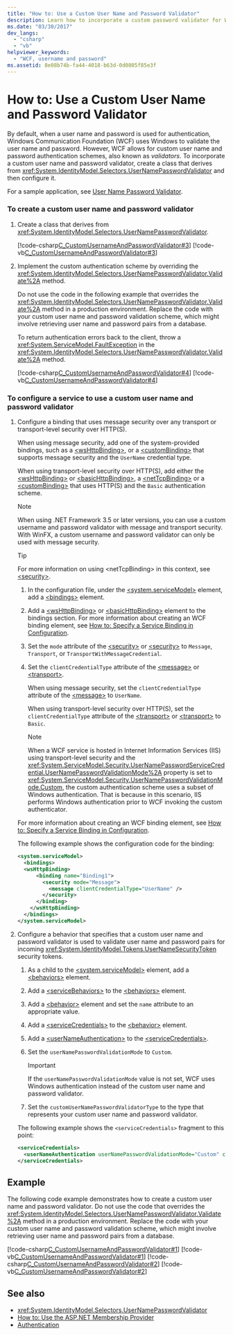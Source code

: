 ```yaml
---
title: "How to: Use a Custom User Name and Password Validator"
description: Learn how to incorporate a custom password validator for WFC applications instead of the default Windows user name and password validation.
ms.date: "03/30/2017"
dev_langs:
  - "csharp"
  - "vb"
helpviewer_keywords:
  - "WCF, username and password"
ms.assetid: 8e08b74b-fa44-4018-b63d-0d0805f85e3f
---
```

# How to: Use a Custom User Name and Password Validator

By default, when a user name and password is used for authentication, Windows Communication Foundation (WCF) uses Windows to validate the user name and password. However, WCF allows for custom user name and password authentication schemes, also known as *validators*. To incorporate a custom user name and password validator, create a class that derives from <xref:System.IdentityModel.Selectors.UserNamePasswordValidator> and then configure it.

For a sample application, see [User Name Password Validator](../samples/user-name-password-validator.md).

### To create a custom user name and password validator

1. Create a class that derives from <xref:System.IdentityModel.Selectors.UserNamePasswordValidator>.

    [!code-csharp[C_CustomUsernameAndPasswordValidator#3](~/samples/snippets/csharp/VS_Snippets_CFX/c_customusernameandpasswordvalidator/cs/service.cs#3)]
    [!code-vb[C_CustomUsernameAndPasswordValidator#3](~/samples/snippets/visualbasic/VS_Snippets_CFX/c_customusernameandpasswordvalidator/vb/service.vb#3)]

2. Implement the custom authentication scheme by overriding the <xref:System.IdentityModel.Selectors.UserNamePasswordValidator.Validate%2A> method.

    Do not use the code in the following example that overrides the <xref:System.IdentityModel.Selectors.UserNamePasswordValidator.Validate%2A> method in a production environment. Replace the code with your custom user name and password validation scheme, which might involve retrieving user name and password pairs from a database.

    To return authentication errors back to the client, throw a <xref:System.ServiceModel.FaultException> in the <xref:System.IdentityModel.Selectors.UserNamePasswordValidator.Validate%2A> method.

    [!code-csharp[C_CustomUsernameAndPasswordValidator#4](../../../../samples/snippets/csharp/VS_Snippets_CFX/c_customusernameandpasswordvalidator/cs/service.cs#4)]
    [!code-vb[C_CustomUsernameAndPasswordValidator#4](../../../../samples/snippets/visualbasic/VS_Snippets_CFX/c_customusernameandpasswordvalidator/vb/service.vb#4)]

### To configure a service to use a custom user name and password validator

1. Configure a binding that uses message security over any transport or transport-level security over HTTP(S).

    When using message security, add one of the system-provided bindings, such as a  [\<wsHttpBinding>](../../configure-apps/file-schema/wcf/wshttpbinding.md), or a [\<customBinding>](../../configure-apps/file-schema/wcf/custombinding.md) that supports message security and the `UserName` credential type.

    When using transport-level security over HTTP(S), add either the [\<wsHttpBinding>](../../configure-apps/file-schema/wcf/wshttpbinding.md) or [\<basicHttpBinding>](../../configure-apps/file-schema/wcf/basichttpbinding.md), a [\<netTcpBinding>](../../configure-apps/file-schema/wcf/nettcpbinding.md) or a [\<customBinding>](../../configure-apps/file-schema/wcf/custombinding.md) that uses HTTP(S) and the `Basic` authentication scheme.

    > [!NOTE]
    > When using .NET Framework 3.5 or later versions, you can use a custom username and password validator with message and transport security. With WinFX, a custom username and password validator can only be used with message security.

    > [!TIP]
    > For more information on using \<netTcpBinding> in this context, see [\<security>](../../configure-apps/file-schema/wcf/security-of-nettcpbinding.md).

    1. In the configuration file, under the [\<system.serviceModel>](../../configure-apps/file-schema/wcf/system-servicemodel.md) element, add a [\<bindings>](../../configure-apps/file-schema/wcf/bindings.md) element.

    2. Add a [\<wsHttpBinding>](../../configure-apps/file-schema/wcf/wshttpbinding.md) or [\<basicHttpBinding>](../../configure-apps/file-schema/wcf/basichttpbinding.md) element to the bindings section. For more information about creating an WCF binding element, see [How to: Specify a Service Binding in Configuration](../how-to-specify-a-service-binding-in-configuration.md).

    3. Set the `mode` attribute of the [\<security>](../../configure-apps/file-schema/wcf/security-of-wshttpbinding.md) or [\<security>](../../configure-apps/file-schema/wcf/security-of-basichttpbinding.md) to `Message`, `Transport`, or `TransportWithMessageCredential`.

    4. Set the `clientCredentialType` attribute of the [\<message>](../../configure-apps/file-schema/wcf/message-of-wshttpbinding.md) or [\<transport>](../../configure-apps/file-schema/wcf/transport-of-wshttpbinding.md).

        When using message security, set the `clientCredentialType` attribute of the [\<message>](../../configure-apps/file-schema/wcf/message-of-wshttpbinding.md) to `UserName`.

        When using transport-level security over HTTP(S), set the `clientCredentialType` attribute of the [\<transport>](../../configure-apps/file-schema/wcf/transport-of-wshttpbinding.md) or [\<transport>](../../configure-apps/file-schema/wcf/transport-of-basichttpbinding.md) to `Basic`.

        > [!NOTE]
        > When a WCF service is hosted in Internet Information Services (IIS) using transport-level security and the <xref:System.ServiceModel.Security.UserNamePasswordServiceCredential.UserNamePasswordValidationMode%2A> property is set to <xref:System.ServiceModel.Security.UserNamePasswordValidationMode.Custom>, the custom authentication scheme uses a subset of Windows authentication. That is because in this scenario, IIS performs Windows authentication prior to WCF invoking the custom authenticator.

    For more information about creating an WCF binding element, see [How to: Specify a Service Binding in Configuration](../how-to-specify-a-service-binding-in-configuration.md).

    The following example shows the configuration code for the binding:

    ```xml
    <system.serviceModel>
      <bindings>
      <wsHttpBinding>
          <binding name="Binding1">
            <security mode="Message">
              <message clientCredentialType="UserName" />
            </security>
          </binding>
        </wsHttpBinding>
      </bindings>
    </system.serviceModel>
    ```

2. Configure a behavior that specifies that a custom user name and password validator is used to validate user name and password pairs for incoming <xref:System.IdentityModel.Tokens.UserNameSecurityToken> security tokens.

    1. As a child to the [\<system.serviceModel>](../../configure-apps/file-schema/wcf/system-servicemodel.md) element, add a [\<behaviors>](../../configure-apps/file-schema/wcf/behaviors.md) element.

    2. Add a [\<serviceBehaviors>](../../configure-apps/file-schema/wcf/servicebehaviors.md) to the [\<behaviors>](../../configure-apps/file-schema/wcf/behaviors.md) element.

    3. Add a [\<behavior>](../../configure-apps/file-schema/wcf/behavior-of-servicebehaviors.md) element and set the `name` attribute to an appropriate value.

    4. Add a [\<serviceCredentials>](../../configure-apps/file-schema/wcf/servicecredentials.md) to the [\<behavior>](../../configure-apps/file-schema/wcf/behavior-of-servicebehaviors.md) element.

    5. Add a [\<userNameAuthentication>](../../configure-apps/file-schema/wcf/usernameauthentication.md) to the [\<serviceCredentials>](../../configure-apps/file-schema/wcf/servicecredentials.md).

    6. Set the `userNamePasswordValidationMode` to `Custom`.

        > [!IMPORTANT]
        > If the `userNamePasswordValidationMode` value is not set, WCF uses Windows authentication instead of the custom user name and password validator.

    7. Set the `customUserNamePasswordValidatorType` to the type that represents your custom user name and password validator.

    The following example shows the `<serviceCredentials>` fragment to this point:

    ```xml
    <serviceCredentials>
      <userNameAuthentication userNamePasswordValidationMode="Custom" customUserNamePasswordValidatorType="Microsoft.ServiceModel.Samples.CalculatorService.CustomUserNameValidator, service" />
    </serviceCredentials>
    ```

## Example

The following code example demonstrates how to create a custom user name and password validator. Do not use the code that overrides the <xref:System.IdentityModel.Selectors.UserNamePasswordValidator.Validate%2A> method in a production environment. Replace the code with your custom user name and password validation scheme, which might involve retrieving user name and password pairs from a database.

[!code-csharp[C_CustomUsernameAndPasswordValidator#1](~/samples/snippets/csharp/VS_Snippets_CFX/c_customusernameandpasswordvalidator/cs/service.cs#1)]
[!code-vb[C_CustomUsernameAndPasswordValidator#1](~/samples/snippets/visualbasic/VS_Snippets_CFX/c_customusernameandpasswordvalidator/vb/service.vb#1)]
[!code-csharp[C_CustomUsernameAndPasswordValidator#2](~/samples/snippets/csharp/VS_Snippets_CFX/c_customusernameandpasswordvalidator/cs/service.cs#2)]
[!code-vb[C_CustomUsernameAndPasswordValidator#2](~/samples/snippets/visualbasic/VS_Snippets_CFX/c_customusernameandpasswordvalidator/vb/service.vb#2)]

## See also

- <xref:System.IdentityModel.Selectors.UserNamePasswordValidator>
- [How to: Use the ASP.NET Membership Provider](how-to-use-the-aspnet-membership-provider.md)
- [Authentication](authentication-in-wcf.md)
